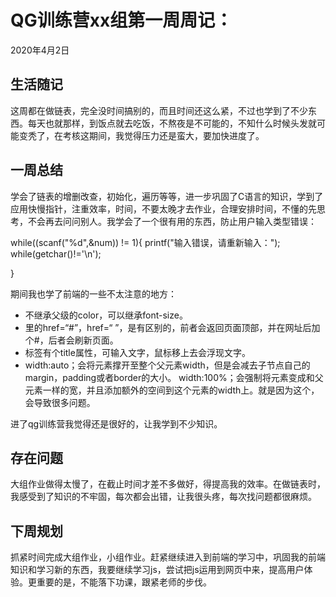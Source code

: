 # QG训练营xx组第一周周记：
2020年4月2日

## 生活随记

这周都在做链表，完全没时间搞别的，而且时间还这么紧，不过也学到了不少东西。每天也就那样，到饭点就去吃饭，不熬夜是不可能的，不知什么时候头发就可能变秃了，在考核这期间，我觉得压力还是蛮大，要加快进度了。

## 一周总结

学会了链表的增删改查，初始化，遍历等等，进一步巩固了C语言的知识，学到了应用快慢指针，注重效率，时间，不要太晚才去作业，合理安排时间，不懂的先思考，不会再去问问别人。我学会了一个很有用的东西，防止用户输入类型错误：	

while((scanf("%d",&num)) != 1){
		printf("输入错误，请重新输入：");
		while(getchar()!='\n');

}

期间我也学了前端的一些不太注意的地方：

- <a>不继承父级的color，可以继承font-size。
- <a>里的href=“#”，href=“ ”，是有区别的，前者会返回页面顶部，并在网址后加个#，后者会刷新页面。
- 标签有个title属性，可输入文字，鼠标移上去会浮现文字。
- width:auto；会将元素撑开至整个父元素width，但是会减去子节点自己的margin，padding或者border的大小。
  width:100%；会强制将元素变成和父元素一样的宽，并且添加额外的空间到这个元素的width上。就是因为这个，会导致很多问题。

进了qg训练营我觉得还是很好的，让我学到不少知识。

## 存在问题

大组作业做得太慢了，在截止时间才差不多做好，得提高我的效率。在做链表时，我感受到了知识的不牢固，每次都会出错，让我很头疼，每次找问题都很麻烦。

## 下周规划

抓紧时间完成大组作业，小组作业。赶紧继续进入到前端的学习中，巩固我的前端知识和学习新的东西，我要继续学习js，尝试把js运用到网页中来，提高用户体验。更重要的是，不能落下功课，跟紧老师的步伐。

